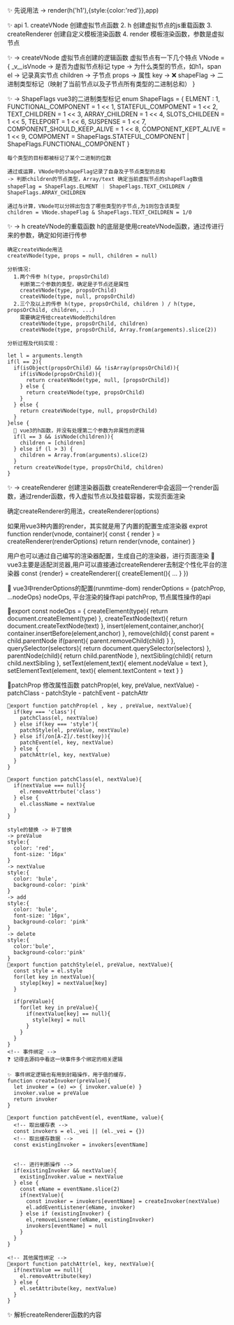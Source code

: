 ✨ 先说用法 -> render(h('h1'),{style:{color:'red'}},app)
  
✨ api 
    1. createVNode 创建虚拟节点函数
    2. h 创建虚拟节点的js重载函数
    3. createRenderer 创建自定义模板渲染函数
    4. render 模板渲染函数，参数是虚拟节点

✨ -> createVNode 虚拟节点创建的逻辑函数
    虚拟节点有一下几个特点
    VNode = {
      _v__isVnode   ->    是否为虚拟节点标记
      type          ->    为什么类型的节点，如h1，span
      el            ->    记录真实节点
      children      ->    子节点
      props         ->    属性
      key           ->    ❌
      shapeFlag     ->    二进制类型标记（映射了当前节点以及子节点所有类型的二进制总和）
    }

✨ -> ShapeFlags vue3的二进制类型标记
    enum ShapeFlags = {
      ELMENT : 1,
      FUNCTIONAL_COMPONENT = 1 << 1,
      STATEFUL_COMPOMENT = 1 << 2,
      TEXT_CHILDREN = 1 << 3,
      ARRAY_CHILDREN = 1 << 4,
      SLOTS_CHILDEEN = 1 << 5,
      TELEPORT = 1 << 6,
      SUSPENSE = 1 << 7,
      COMPONENT_SHOULD_KEEP_ALIVE = 1 << 8,
      COMPONENT_KEPT_ALIVE = 1 << 9,
      COMPOMENT = ShapeFlags.STATEFUL_COMPONENT | ShapeFlags.FUNCTIONAL_COMPONENT
    }

    每个类型的目标都被标记了某个二进制的位数
    
    通过或运算，VNode中的shapeFlag记录了自身及子节点类型的总和
    -> 判断children的节点类型，Array/text 确定当前虚拟节点的shapeFlag数值
    shapeFlag = ShapeFlags.ELMENT ｜ ShapeFlags.TEXT_CHILDREN / ShapeFlags.ARRAY_CHILDREN
    
    通过与计算，VNode可以分辨出包含了哪些类型的子节点,为1则包含该类型
    children = VNode.shapeFlag & ShapeFlags.TEXT_CHILDREN = 1/0

  
✨ -> h createVNode的重载函数
    h的底层是使用createVNode函数，通过传进行来的参数，确定如何进行传参
    
    确定createVNode用法
    createVNode(type, props = null, children = null)
    
    分析情况:
      1.两个传参 h(type, propsOrChild)
        判断第二个参数的类型，确定是子节点还是属性
        createVNode(type, propsOrChild)
        createVNode(type, null, propsOrChild)
      2.三个及以上的传参 h(type, propsOrChild, children ) / h(type, propsOrChild, children, ...)
        需要确定传给createVNode的children
        createVNode(type, propsOrChild, children)
        createVNode(type, propsOrChild, Array.from(argements).slice(2))
    
    分析过程及代码实现：

    let l = arguments.length 
    if(l == 2){
      if(isObject(propsOrChild) && !isArray(propsOrChild)){
        if(isVNode(propsOrChild)){
          return createVNode(type, null, [propsOrChild])
        } else {
          return createVNode(type, propsOrChild)
        }
      } else {
        return createVNode(type, null, propsOrChild)
      }
    }else {
      🚩 vue3的h函数，并没有处理第二个参数为非属性的逻辑
      if(l == 3 && isVNode(children)){
        children = [children]
      } else if (l > 3) {
        children = Array.from(arguments).slice(2) 
      }
      return createVNode(type, propsOrChild, children)
    }
    

✨ -> createRenderer 创建渲染器函数
  createRenderer中会返回一个render函数，通过render函数，传入虚拟节点以及挂载容器，实现页面渲染
  
  确定createRenderer的用法，createRenderer(options) 

  如果用vue3种内置的render，其实就是用了内置的配置生成渲染器
  exprot function render(vnode, container){
    const { render } = createRenderer(renderOptions)
    return render(vnode, container)
  }

  用户也可以通过自己编写的渲染器配置，生成自己的渲染器，进行页面渲染
  🚩 vue3主要是适配浏览器,用户可以直接通过createRenderer去制定个性化平台的渲染器
  const {render} = createRenderer({
    createElement(){
      ...
    }
  })
  
  🚩 vue3中renderOptions的配置(runmtime-dom)
  renderOptions = {patchProp, ...nodeOps}
  nodeOps, 平台渲染的操作api
  patchProp, 节点属性操作的api 

  🚩export const nodeOps = {
    createElement(type){
      return document.createElement(type)
    },
    createTextNode(text){
      return document.createTextNode(text)
    },
    insert(element,container,anchor){
      container.insertBefore(element,anchor)
    },
    remove(child){
      const parent = child.parentNode
      if(parent){
        parent.removeChild(child)
      }
    },
    querySelector(selectors){
      return document.querySelector(selectors)
    },
    parentNode(child){
      return child.parentNode
    },
    nextSibling(child){
      return child.nextSibling
    },
    setText(element,text){
      element.nodeValue = text
    },
    setElementText(element, text){
      element.textContent = text
    }
  }

  🚩patchProp 修改属性函数
    patchProp(el, key, preValue, nextValue)
    - patchClass 
    - patchStyle
    - patchEvent
    - patchAttr

    🌟export function patchProp(el , key , preValue, nextValue){
      if(key === 'class'){
        patchClass(el, nextValue)
      } else if(key === 'style'){
        patchStyle(el, preValue, nextVaule)
      } else if(/on[A-Z]/.test(key)){
        patchEvent(el, key, nextValue)
      } else {
        patchAttr(el, key, nextValue)
      }
    }

    🌟export function patchClass(el, nextValue){
      if(nextValue === null){
        el.removeAttrbute('class')
      } else {
        el.className = nextValue
      }
    }

    style的替换 -> 补丁替换
    -> preValue
    style:{
      color: 'red',
      font-size: '16px'
    }
    -> nextValue
    style:{
      color: 'bule',
      background-color: 'pink'
    }
    -> add
    style:{
      color: 'bule',
      font-size: '16px',
      background-color: 'pink'
    }
    -> delete
    style:{
      color:'bule',
      background-color:'pink'
    }
    🌟export function patchStyle(el, preValue, nextValue){
      const style = el.style
      for(let key in nextValue){
        stylep[key] = nextValue[key]
      }
      
      if(preValue){
        for(let key in preValue){
          if(nextValue[key] == null){
            style[key] = null
          }
        }
      }
    }
    <!-- 事件绑定 -->
    ❓ 记得去源码中看这一块事件多个绑定的相关逻辑

    ✨ 事件绑定逻辑也有用到封箱操作，用于值的缓存，
    function createInvoker(preValue){
      let invoker = (e) => { invoker.value(e) }
      invoker.value = preValue
      return invoker
    }

    🌟export function patchEvent(el, eventName, value){
      <!-- 取出缓存表 -->
      const invokers = el._vei || (el._vei = {})
      <!-- 取出缓存数据 -->
      const existingInvoker = invokers[eventName]

      
      <!-- 进行判断操作 -->
      if(existingInvoker && nextValue){
        existingInvoker.value = nextValue
      } else {
        const eName = eventName.slice(2)
        if(nextValue){
          const invoker = invokers[eventName] = createInvoker(nextValue)
          el.addEventListener(eName, invoker)
        } else if (existingInvoker) {
          el,removeLisnener(eName, existingInvoker)
          invokers[eventName] = null
        }
      }
    }

    <!-- 其他属性绑定 -->
    🌟export function patchAttr(el, key, nextValue){
      if(nextValue == null){
        el.removeAttribute(key)
      } else {
        el.setAttribute(key, nextValue)
      }
    }


    
  ✨ 解析createRenderer函数的内容
  
  
  


      
    

  

